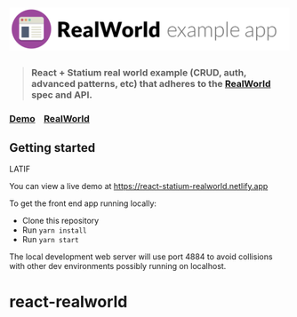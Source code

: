 # ![React + Statium RealWorld Example App](logo.png)

> ### React + Statium real world example (CRUD, auth, advanced patterns, etc) that adheres to the [RealWorld](https://github.com/gothinkster/realworld) spec and API.

### [Demo](https://react-statium-realworld.netlify.app)&nbsp;&nbsp;&nbsp;&nbsp;[RealWorld](https://github.com/gothinkster/realworld)

## Getting started


LATIF


You can view a live demo at https://react-statium-realworld.netlify.app

To get the front end app running locally:

* Clone this repository
* Run `yarn install`
* Run `yarn start`

The local development web server will use port 4884 to avoid collisions with other dev environments possibly running on localhost.

# react-realworld

